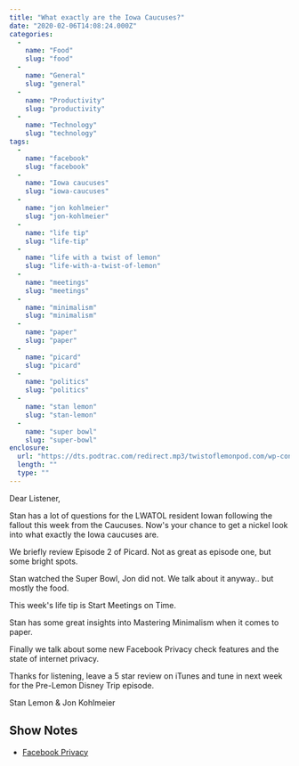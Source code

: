```yaml
---
title: "What exactly are the Iowa Caucuses?"
date: "2020-02-06T14:08:24.000Z"
categories: 
  - 
    name: "Food"
    slug: "food"
  - 
    name: "General"
    slug: "general"
  - 
    name: "Productivity"
    slug: "productivity"
  - 
    name: "Technology"
    slug: "technology"
tags: 
  - 
    name: "facebook"
    slug: "facebook"
  - 
    name: "Iowa caucuses"
    slug: "iowa-caucuses"
  - 
    name: "jon kohlmeier"
    slug: "jon-kohlmeier"
  - 
    name: "life tip"
    slug: "life-tip"
  - 
    name: "life with a twist of lemon"
    slug: "life-with-a-twist-of-lemon"
  - 
    name: "meetings"
    slug: "meetings"
  - 
    name: "minimalism"
    slug: "minimalism"
  - 
    name: "paper"
    slug: "paper"
  - 
    name: "picard"
    slug: "picard"
  - 
    name: "politics"
    slug: "politics"
  - 
    name: "stan lemon"
    slug: "stan-lemon"
  - 
    name: "super bowl"
    slug: "super-bowl"
enclosure: 
  url: "https://dts.podtrac.com/redirect.mp3/twistoflemonpod.com/wp-content/uploads/2020/02/082-lwatol-20200206.mp3"
  length: ""
  type: ""
---
```


Dear Listener,

Stan has a lot of questions for the LWATOL resident Iowan following the fallout this week from the Caucuses. Now's your chance to get a nickel look into what exactly the Iowa caucuses are.

We briefly review Episode 2 of Picard. Not as great as episode one, but some bright spots.

Stan watched the Super Bowl, Jon did not. We talk about it anyway.. but mostly the food.

This week's life tip is Start Meetings on Time.

Stan has some great insights into Mastering Minimalism when it comes to paper.

Finally we talk about some new Facebook Privacy check features and the state of internet privacy.

Thanks for listening, leave a 5 star review on iTunes and tune in next week for the Pre-Lemon Disney Trip episode.

Stan Lemon & Jon Kohlmeier

## Show Notes

- [Facebook Privacy](https://about.fb.com/news/2020/01/data-privacy-day-2020/)
